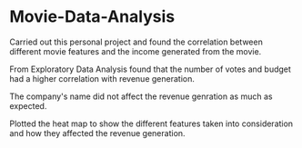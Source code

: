 # Movie-Data-Analysis

Carried out this personal project and found the correlation between different movie features and the income generated from the movie.

From Exploratory Data Analysis found that the number of votes and budget had a higher correlation with revenue generation. 

The company's name did not affect the revenue genration as much as expected. 

Plotted the heat map to show the different features taken into consideration and how they affected the revenue generation.
